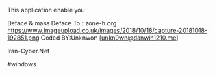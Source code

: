 This application enable you

Deface & mass Deface To :
zone-h.org
https://www.imageupload.co.uk/images/2018/10/18/capture-20181018-192851.png
Coded BY:Unknwon [unkn0wn@danwin1210.me]

Iran-Cyber.Net

#windows
